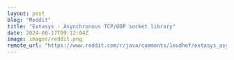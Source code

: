 ```yaml
---
layout: post
blog: "Reddit"
title: "Extasys - Asynchronous TCP/UDP socket library"
date: 2024-08-17T09:12:04Z
image: images/reddit.png
remote_url: "https://www.reddit.com/r/java/comments/1eudhef/extasys_asynchronous_tcpudp_socket_library/"
---
```

